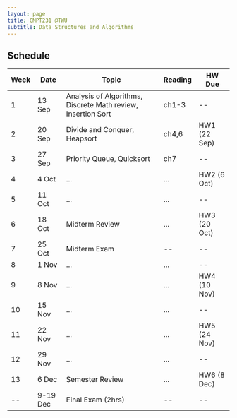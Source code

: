 ```yaml
---
layout: page
title: CMPT231 @TWU
subtitle: Data Structures and Algorithms
---
```


## Schedule

| Week | Date | Topic | Reading | HW Due |
| ---- | ---- | ----- | ------- | ------ |
| 1 | 13 Sep | Analysis of Algorithms, Discrete Math review, Insertion Sort | ch1-3 | -- |
| 2 | 20 Sep | Divide and Conquer, Heapsort | ch4,6 | HW1 (22 Sep) |
| 3 | 27 Sep | Priority Queue, Quicksort | ch7 | -- |
| 4 | 4 Oct | ... | ... | HW2 (6 Oct) |
| 5 | 11 Oct | ... | ... | -- |
| 6 | 18 Oct | Midterm Review | ... | HW3 (20 Oct) |
| 7 | 25 Oct | Midterm Exam | -- | -- |
| 8 | 1 Nov | ... | ... | -- |
| 9 | 8 Nov | ... | ... | HW4 (10 Nov) |
| 10 | 15 Nov | ... | ... | -- |
| 11 | 22 Nov | ... | ... | HW5 (24 Nov) |
| 12 | 29 Nov | ... | ... | -- |
| 13 | 6 Dec | Semester Review | ... | HW6 (8 Dec) |
| -- | 9-19 Dec | Final Exam (2hrs) | -- | -- |
